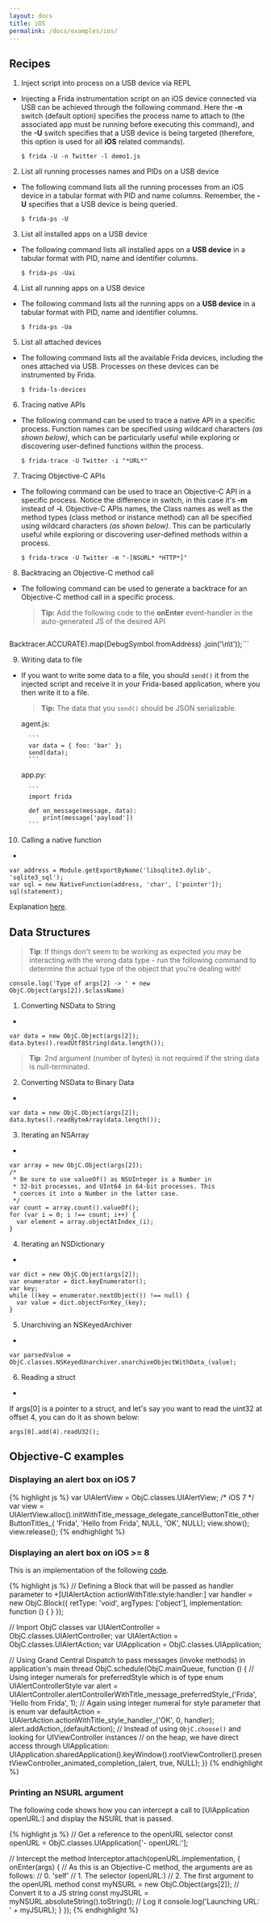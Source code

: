 ```yaml
---
layout: docs
title: iOS
permalink: /docs/examples/ios/
---
```


## Recipes

1. Inject script into process on a USB device via REPL
-
    Injecting a Frida instrumentation script on an iOS device connected via USB
    can be achieved through the following command. Here the **-n** switch (default 
    option) specifies the process name to attach to (the associated app must be
    running before executing this command), and the **-U** switch specifies 
    that a USB device is being targeted (therefore, this option is used for all 
    **iOS** related commands).

    `$ frida -U -n Twitter -l demo1.js`

2. List all running processes names and PIDs on a USB device
-
    The following command lists all the running processes from an iOS device in a 
    tabular format with PID and name columns. Remember, the **-U** specifies that a 
    USB device is being queried.

    `$ frida-ps -U`

3. List all installed apps on a USB device
-
    The following command lists all installed apps on a **USB device** in
    a tabular format with PID, name and identifier columns. 

    `$ frida-ps -Uai`

4. List all running apps on a USB device
-
    The following command lists all the running apps on a **USB device** in
    a tabular format with PID, name and identifier columns. 

    `$ frida-ps -Ua`

5. List all attached devices
-
    The following command lists all the available Frida devices, including the ones
    attached via USB. Processes on these devices can be instrumented by Frida.

    `$ frida-ls-devices`

6. Tracing native APIs
-
    The following command can be used to trace a native API in a specific
    process. Function names can be specified using wildcard characters
    *(as shown below)*, which can be particularly useful while exploring or
    discovering user-defined functions within the process.

    `$ frida-trace -U Twitter -i "*URL*"`

7. Tracing Objective-C APIs
-
    The following command can be used to trace an Objective-C API in a specific
    process. Notice the difference in switch, in this case it's **-m** instead
    of **-i**. Objective-C APIs names, the Class names as well as the method
    types (class method or instance method) can all be specified using wildcard
    characters *(as shown below)*. This can be particularly useful while
    exploring or discovering user-defined methods within a process.

    `$ frida-trace -U Twitter -m "-[NSURL* *HTTP*]"`

8. Backtracing an Objective-C method call
-
    The following command can be used to generate a backtrace for an Objective-C
    method call in a specific process.

    >**Tip:** Add the following code to the **onEnter** event-handler in the
    auto-generated JS of the desired API

    ```log('\tBacktrace:\n\t' + Thread.backtrace(this.context,
Backtracer.ACCURATE).map(DebugSymbol.fromAddress)
.join('\n\t'));```

9. Writing data to file
-
    If you want to write some data to a file, you should ```send()``` it from the
    injected script and receive it in your Frida-based application, where you then
    write it to a file.

    > **Tip:** The data that you ```send()``` should be JSON serializable.

    agent.js:

        ```
        var data = { foo: 'bar' };
        send(data);
        ```

    app.py:

        ```
        import frida

        def on_message(message, data):
            print(message['payload'])
        ```

10. Calling a native function
-
```
var address = Module.getExportByName('libsqlite3.dylib', 'sqlite3_sql');
var sql = new NativeFunction(address, 'char', ['pointer']);
sql(statement);
```

Explanation [here](https://gist.github.com/dpnishant/c7c6b47ebfd8cd671ecf).

## Data Structures

>**Tip**: If things don't seem to be working as expected you may be interacting with the wrong data type - run the following command to determine the actual type of the object that you're dealing with!

`console.log('Type of args[2] -> ' + new ObjC.Object(args[2]).$className)`

1. Converting NSData to String
-
```
var data = new ObjC.Object(args[2]);
data.bytes().readUtf8String(data.length());
```
>**Tip**: 2nd argument (number of bytes) is not required if the string data is null-terminated.

2. Converting NSData to Binary Data
-
```
var data = new ObjC.Object(args[2]);
data.bytes().readByteArray(data.length());
```

3. Iterating an NSArray
-
```
var array = new ObjC.Object(args[2]);
/*
 * Be sure to use valueOf() as NSUInteger is a Number in
 * 32-bit processes, and UInt64 in 64-bit processes. This
 * coerces it into a Number in the latter case.
 */
var count = array.count().valueOf();
for (var i = 0; i !== count; i++) {
  var element = array.objectAtIndex_(i);
}
```

4. Iterating an NSDictionary
-
```
var dict = new ObjC.Object(args[2]);
var enumerator = dict.keyEnumerator();
var key;
while ((key = enumerator.nextObject()) !== null) {
  var value = dict.objectForKey_(key);
}
```

5. Unarchiving an NSKeyedArchiver
-
```
var parsedValue = ObjC.classes.NSKeyedUnarchiver.unarchiveObjectWithData_(value);
```

6. Reading a struct
-
If args[0] is a pointer to a struct, and let's say you want to read the uint32
at offset 4, you can do it as shown below:
```
args[0].add(4).readU32();
```

## Objective-C examples

### Displaying an alert box on iOS 7

{% highlight js %}
var UIAlertView = ObjC.classes.UIAlertView; /* iOS 7 */
var view = UIAlertView.alloc().initWithTitle_message_delegate_cancelButtonTitle_otherButtonTitles_(
    'Frida',
    'Hello from Frida',
    NULL,
    'OK',
    NULL);
view.show();
view.release();
{% endhighlight %}

### Displaying an alert box on iOS >= 8

This is an implementation of the following
[code](https://developer.apple.com/library/ios/documentation/UIKit/Reference/UIAlertController_class/).

{% highlight js %}
// Defining a Block that will be passed as handler parameter to +[UIAlertAction actionWithTitle:style:handler:]
var handler = new ObjC.Block({
  retType: 'void',
  argTypes: ['object'],
  implementation: function () {
  }
});

// Import ObjC classes
var UIAlertController = ObjC.classes.UIAlertController;
var UIAlertAction = ObjC.classes.UIAlertAction;
var UIApplication = ObjC.classes.UIApplication;

// Using Grand Central Dispatch to pass messages (invoke methods) in application's main thread
ObjC.schedule(ObjC.mainQueue, function () {
  // Using integer numerals for preferredStyle which is of type enum UIAlertControllerStyle
  var alert = UIAlertController.alertControllerWithTitle_message_preferredStyle_('Frida', 'Hello from Frida', 1);
  // Again using integer numeral for style parameter that is enum
  var defaultAction = UIAlertAction.actionWithTitle_style_handler_('OK', 0, handler);
  alert.addAction_(defaultAction);
  // Instead of using `ObjC.choose()` and looking for UIViewController instances
  // on the heap, we have direct access through UIApplication:
  UIApplication.sharedApplication().keyWindow().rootViewController().presentViewController_animated_completion_(alert, true, NULL);
})
{% endhighlight %}

### Printing an NSURL argument

The following code shows how you can intercept a call to [UIApplication openURL:] and display the NSURL that is passed.

{% highlight js %}
// Get a reference to the openURL selector
const openURL = ObjC.classes.UIApplication['- openURL:'];

// Intercept the method
Interceptor.attach(openURL.implementation, {
  onEnter(args) {
    // As this is an Objective-C method, the arguments are as follows:
    // 0. 'self'
    // 1. The selector (openURL:)
    // 2. The first argument to the openURL method
    const myNSURL = new ObjC.Object(args[2]);
    // Convert it to a JS string
    const myJSURL = myNSURL.absoluteString().toString();
    // Log it
    console.log('Launching URL: ' + myJSURL);
  }
});
{% endhighlight %}
